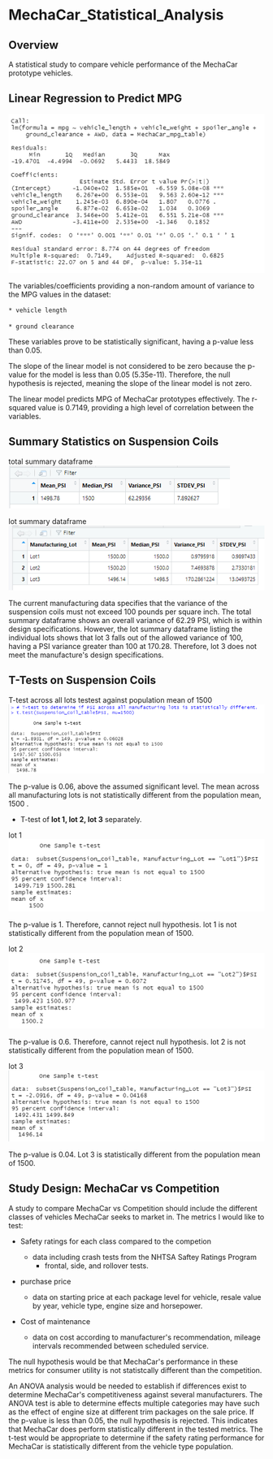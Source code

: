 # MechaCar_Statistical_Analysis

## Overview
 A statistical study to compare vehicle performance of the MechaCar prototype vehicles.

## Linear Regression to Predict MPG

![image](https://github.com/courtneysims/MechaCar_Statistical_Analysis/blob/abe8a13f36c9ff1252713990be33be871c86edd1/Resources/linear_regression.PNG)


The variables/coefficients providing a non-random amount of variance to the MPG values in the dataset:

    * vehicle length

    * ground clearance 


These variables prove to be statistically significant, having a p-value less than 0.05.

The slope of the linear model is not considered to be zero because the p-value for the model is less than 0.05 (5.35e-11). Therefore, the null hypothesis is rejected, meaning the slope of the linear model is not zero. 

The linear model predicts MPG of MechaCar prototypes effectively. The r-squared value is 0.7149, providing a high level of correlation between the variables.
    


## Summary Statistics on Suspension Coils

total summary dataframe
![image](https://github.com/courtneysims/MechaCar_Statistical_Analysis/blob/abe8a13f36c9ff1252713990be33be871c86edd1/Resources/total_summary.PNG)

lot summary dataframe
![image](https://github.com/courtneysims/MechaCar_Statistical_Analysis/blob/abe8a13f36c9ff1252713990be33be871c86edd1/Resources/lot_summary.PNG)

 The current manufacturing data specifies that the variance of the suspension coils must not exceed 100 pounds per square inch. The total summary dataframe shows an overall variance of 62.29 PSI, which is within design specifications. However, the lot summary dataframe listing the individual lots shows that lot 3 falls out of the allowed variance of 100, having a PSI variance greater than 100 at 170.28. Therefore, lot 3 does not meet the manufacture's design specifications.


## T-Tests on Suspension Coils


T-test across all lots testest against population mean of 1500 
![image](https://github.com/courtneysims/MechaCar_Statistical_Analysis/blob/226302360c31ea4d99406cd6a1a1f9cf509921d5/Resources/t_test_all_lots.PNG)

The p-value is 0.06, above the assumed significant level. The mean across all manufacturing lots is not statistically different from the population mean, 1500 . 

* T-test of **lot 1, lot 2, lot 3** separately. 

lot 1 ![image](https://github.com/courtneysims/MechaCar_Statistical_Analysis/blob/8963c87aa7321c008ed8c15bae935ba544e9666a/Resources/t_test_Lot1.PNG)

The p-value is 1. Therefore, cannot reject null hypothesis. lot 1 is not statistically different from the population mean of 1500.

lot 2 ![image](https://github.com/courtneysims/MechaCar_Statistical_Analysis/blob/8963c87aa7321c008ed8c15bae935ba544e9666a/Resources/t_test_Lot2.PNG)

The p-value is 0.6. Therefore, cannot reject null hypothesis. lot 2 is not statistically different from the population mean of 1500.

lot 3 ![image](https://github.com/courtneysims/MechaCar_Statistical_Analysis/blob/8963c87aa7321c008ed8c15bae935ba544e9666a/Resources/t_test_Lot3.PNG)

The p-value is 0.04. Lot 3 is statistically different from the population mean of 1500. 


## Study Design: MechaCar vs Competition

A study to compare MechaCar vs Competition should include the different classes of vehicles MechaCar seeks to market in. The metrics I would like to test:

 * Safety ratings for each class compared to the competion  
    * data including crash tests from the NHTSA Saftey Ratings Program 
        * frontal, side, and rollover tests.

 * purchase price 
    * data on starting price at each package level for vehicle, resale value by year, vehicle type, engine size and horsepower.

 * Cost of maintenance 
    * data on cost according to manufacturer's recommendation, mileage intervals recommended between scheduled service.

The null hypothesis would be that MechaCar's performance in these metrics for consumer utility is not statistcally different than the competition.



An ANOVA analysis would be needed to establish if differences exist to determine MechaCar's competitiveness against several manufacturers. The ANOVA test is able to determine effects multiple categories may have such as the effect of engine size at different trim packages on the sale price. If the p-value is less than 0.05, the null hypothesis is rejected. This indicates that MechaCar does perform statistically different in the tested metrics. The t-test would be appropriate to determine if the safety rating performance for MechaCar is statistically different from the vehicle type population. 